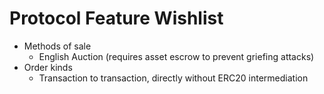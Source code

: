 <!-- TITLE: Protocol Feature Wishlist -->
<!-- SUBTITLE: Desirable features for possible future versions of the Wyvern Protocol -->

# Protocol Feature Wishlist

* Methods of sale
	* English Auction (requires asset escrow to prevent griefing attacks)
* Order kinds
  * Transaction to transaction, directly without ERC20 intermediation